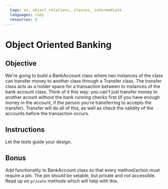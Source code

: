 ```yaml
---
  tags: oo, object relations, classes, intermediate
  languages: ruby
  resources: 0
---
```


# Object Oriented Banking

## Objective

We're going to build a BankAccount class where two instances of the class can transfer money to another class through a Transfer class. The transfer class acts as a holder space for a transaction between to instances of the bank account class. Think of it this way: you can't just transfer money to another acount without the bank running checks first (if you have enough money in the account, if the person you're transferring to accepts the transfer). Transfer will do all of this, as well as check the validity of the accounts before the transaction occurs.

## Instructions

Let the tests guide your design.

## Bonus

Add functionality to BankAccount class so that every method/action must require a pin. The pin should be setable, but private and not accessible. Read up on `private` methods which will help with this.